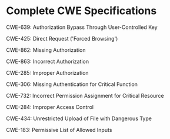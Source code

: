 

# Complete CWE Specifications

CWE-639: Authorization Bypass Through User-Controlled Key

CWE-425: Direct Request ('Forced Browsing')

CWE-862: Missing Authorization

CWE-863: Incorrect Authorization

CWE-285: Improper Authorization

CWE-306: Missing Authentication for Critical Function

CWE-732: Incorrect Permission Assignment for Critical Resource

CWE-284: Improper Access Control

CWE-434: Unrestricted Upload of File with Dangerous Type

CWE-183: Permissive List of Allowed Inputs